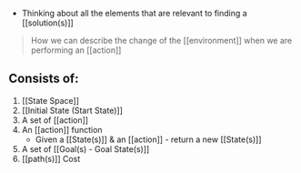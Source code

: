 - Thinking about all the elements that are relevant to finding a [[solution(s)]]
> How we can describe the change of the [[environment]] when we are performing an [[action]]

## Consists of:
1. [[State Space]]
2. [[Initial State (Start State)]]
3. A set of [[action]]
4. An [[action]] function
	- Given a [[State(s)]] & an [[action]] - return a new [[State(s)]]
5. A set of [[Goal(s) - Goal State(s)]]
6. [[path(s)]] Cost
